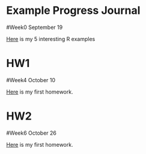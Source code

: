 # Example  Progress Journal
#Week0 September 19

[Here](example_homework_0.html) is my 5 interesting R examples


# HW1
#Week4 October 10

[Here](HW582_RMD.html) is my first homework.


# HW2
#Week6 October 26

[Here](HW2_RMD.html) is my first homework.





